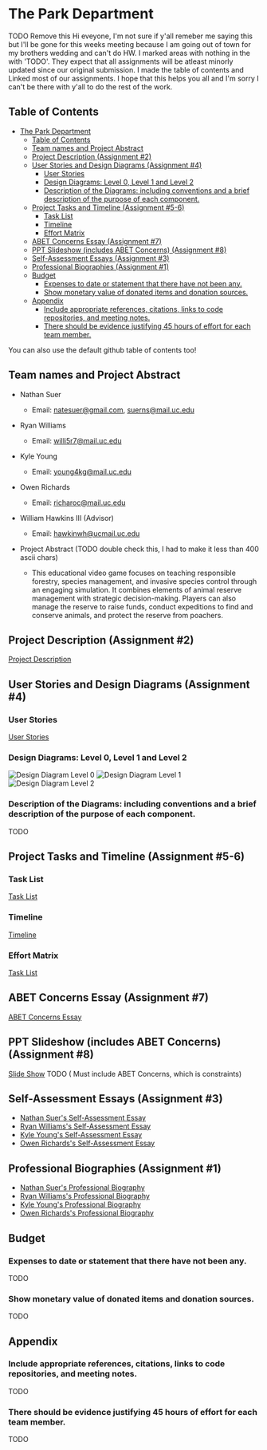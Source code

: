 # The Park Department

TODO Remove this
Hi eveyone, I'm not sure if y'all remeber me saying this but I'll be gone for this weeks meeting because I am going out of town for my brothers wedding and can't do HW. I marked areas with nothing in the with 'TODO'.  They expect that all assignments will be atleast minorly updated since our original submission. I made the table of contents and Linked most of our assignments. I hope that this helps you all and I'm sorry I can't be there with y'all to do the rest of the work.

## Table of Contents
- [The Park Department](#the-park-department)
  - [Table of Contents](#table-of-contents)
  - [Team names and Project Abstract](#team-names-and-project-abstract)
  - [Project Description (Assignment #2)](#project-description-assignment-2)
  - [User Stories and Design Diagrams (Assignment #4)](#user-stories-and-design-diagrams-assignment-4)
    - [User Stories](#user-stories)
    - [Design Diagrams: Level 0, Level 1 and Level 2](#design-diagrams-level-0-level-1-and-level-2)
    - [Description of the Diagrams: including conventions and a brief description of the purpose of each component.](#description-of-the-diagrams-including-conventions-and-a-brief-description-of-the-purpose-of-each-component)
  - [Project Tasks and Timeline (Assignment #5-6)](#project-tasks-and-timeline-assignment-5-6)
    - [Task List](#task-list)
    - [Timeline](#timeline)
    - [Effort Matrix](#effort-matrix)
  - [ABET Concerns Essay (Assignment #7)](#abet-concerns-essay-assignment-7)
  - [PPT Slideshow (includes ABET Concerns) (Assignment #8)](#ppt-slideshow-includes-abet-concerns-assignment-8)
  - [Self-Assessment Essays (Assignment #3)](#self-assessment-essays-assignment-3)
  - [Professional Biographies  (Assignment #1)](#professional-biographies--assignment-1)
  - [Budget](#budget)
    - [Expenses to date or statement that there have not been any.](#expenses-to-date-or-statement-that-there-have-not-been-any)
    - [Show monetary value of donated items and donation sources.](#show-monetary-value-of-donated-items-and-donation-sources)
  - [Appendix](#appendix)
    - [Include appropriate references, citations, links to code repositories, and meeting notes.](#include-appropriate-references-citations-links-to-code-repositories-and-meeting-notes)
    - [There should be evidence justifying 45 hours of effort for each team member.](#there-should-be-evidence-justifying-45-hours-of-effort-for-each-team-member)

You can also use the default github table of contents too!

## Team names and Project Abstract
- Nathan Suer
  - Email: natesuer@gmail.com, suerns@mail.uc.edu 
- Ryan Williams
  - Email: willi5r7@mail.uc.edu
- Kyle Young
  - Email: young4kg@mail.uc.edu
- Owen Richards
  - Email: richaroc@mail.uc.edu 
- William Hawkins III (Advisor)
  - Email: hawkinwh@ucmail.uc.edu 

- Project Abstract (TODO double check this, I had to make it less than 400 ascii chars)
  - This educational video game focuses on teaching responsible forestry, species management, and invasive species control through an engaging simulation. It combines elements of animal reserve management with strategic decision-making. Players can also manage the reserve to raise funds, conduct expeditions to find and conserve animals, and protect the reserve from poachers.

## Project Description (Assignment #2)
[Project Description](HW_Assignments\Project-Description.md)

## User Stories and Design Diagrams (Assignment #4)

### User Stories
[User Stories](HW_Assignments\user-stories.md)

### Design Diagrams: Level 0, Level 1 and Level 2 
![Design Diagram Level 0](Design_Diagrams\DesignDiagram-D0.png)
![Design Diagram Level 1](Design_Diagrams\DesignDiagram-D1.png)
![Design Diagram Level 2](Design_Diagrams\DesignDiagram-D2.png)
### Description of the Diagrams: including conventions and a brief description of the purpose of each component.
TODO

## Project Tasks and Timeline (Assignment #5-6)

### Task List
[Task List](HW_Assignments\Tasklist.md)

### Timeline
[Timeline](HW_Assignments\Timeline_Table.csv)

### Effort Matrix
[Task List](HW_Assignments\Effort_Matrix.csv)


## ABET Concerns Essay (Assignment #7)
[ABET Concerns Essay](HW_Assignments\ConstraintEssay.txt)

## PPT Slideshow (includes ABET Concerns) (Assignment #8)
[Slide Show](https://docs.google.com/presentation/d/1j2VIWUOZVFvMsKo1UwIQpQx6Llhs67gb/edit#slide=id.p1)
TODO ( Must include ABET Concerns, which is constraints)

## Self-Assessment Essays (Assignment #3)
- [Nathan Suer's Self-Assessment Essay](HW_Assignments\Nathan_Suer_Individual_Capstone_Assessment.md)
- [Ryan Williams's Self-Assessment Essay](HW_Assignments\Ryan_Williams_Individual_Capstone_Assessment.md)
- [Kyle Young's Self-Assessment Essay](HW_Assignments\Kyle_Young_Individual_Capstone_Assessment.md)
- [Owen Richards's Self-Assessment Essay](HW_Assignments\Owen_Richards_Individual_Capstone_Assessment.md)

## Professional Biographies  (Assignment #1)
- [Nathan Suer's Professional Biography](HW_Assignments\Nathan_Suer_Professional_Bio.md)
- [Ryan Williams's Professional Biography](HW_Assignments\Ryan_Williams_Professional_Bio.md)
- [Kyle Young's Professional Biography](HW_Assignments\Kyle_Young_Professional_Bio.md)
- [Owen Richards's Professional Biography](HW_Assignments\Owen_Richards_Professional_Bio.md)

## Budget 
### Expenses to date or statement that there have not been any.
TODO
### Show monetary value of donated items and donation sources.
TODO


## Appendix
### Include appropriate references, citations, links to code repositories, and meeting notes.
TODO
### There should be evidence justifying 45 hours of effort for each team member.
TODO
